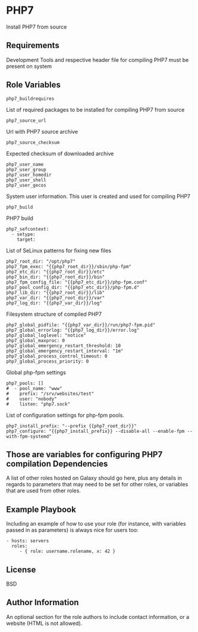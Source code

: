 PHP7
=========

Install PHP7 from source

Requirements
------------

Development Tools and respective header file for compiling PHP7 must be present on system

Role Variables
--------------

	php7_buildrequires

List of required packages to be installed for compiling PHP7 from source

	php7_source_url

Url with PHP7 source archive

	php7_source_checksum

Expected checksum of downloaded archive

	php7_user_name
	php7_user_group
	php7_user_homedir
	php7_user_shell
	php7_user_gecos

System user information. This user is created and used for compiling PHP7

	php7_build

PHP7 build

	php7_sefcontext:
	  - setype:
	    target:

List of SeLinux patterns for fixing new files

	php7_root_dir: "/opt/php7"
	php7_fpm_exec: "{{php7_root_dir}}/sbin/php-fpm"
	php7_etc_dir: "{{php7_root_dir}}/etc"
	php7_bin_dir: "{{php7_root_dir}}/bin"
	php7_fpm_config_file: "{{php7_etc_dir}}/php-fpm.conf"
	php7_pool_config_dir: "{{php7_etc_dir}}/php-fpm.d"
	php7_lib_dir: "{{php7_root_dir}}/lib"
	php7_var_dir: "{{php7_root_dir}}/var"
	php7_log_dir: "{{php7_var_dir}}/log"

Filesystem structure of compiled PHP7

	php7_global_pidfile: "{{php7_var_dir}}/run/php7-fpm.pid"
	php7_global_errorlog: "{{php7_log_dir}}/error.log"
	php7_global_loglevel: "notice"
	php7_global_maxproc: 0
	php7_global_emergency_restart_threshold: 10
	php7_global_emergency_restart_interval: "1m"
	php7_global_process_control_timeout: 0
	php7_global_process_priority: 0

Global php-fpm settings

	php7_pools: []
	#  - pool_name: "www"
	#    prefix: "/srv/websites/test"
	#    user: "nobody"
	#    listen: "php7.sock"

List of configuration settings for php-fpm pools.

	php7_install_prefix: "--prefix {{php7_root_dir}}"
	php7_configure: "{{php7_install_prefix}} --disable-all --enable-fpm --with-fpm-systemd"

Those are variables for configuring PHP7 compilation
Dependencies
------------

A list of other roles hosted on Galaxy should go here, plus any details in regards to parameters that may need to be set for other roles, or variables that are used from other roles.

Example Playbook
----------------

Including an example of how to use your role (for instance, with variables passed in as parameters) is always nice for users too:

    - hosts: servers
      roles:
         - { role: username.rolename, x: 42 }

License
-------

BSD

Author Information
------------------

An optional section for the role authors to include contact information, or a website (HTML is not allowed).
